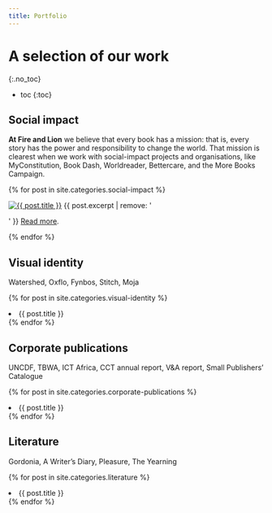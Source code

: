 ```yaml
---
title: Portfolio
---
```


# A selection of our work
{:.no_toc}

* toc
{:toc}

## Social impact

**At Fire and Lion** we believe that every book has a mission: that is, every story has the power and responsibility to change the world. That mission is clearest when we work with social-impact projects and organisations, like MyConstitution, Book Dash, Worldreader, Bettercare, and the More Books Campaign.

{% for post in site.categories.social-impact %}
<p class="portfolio-excerpt">
<a href="{{ post.url }}" title="{{ post.title }}">
<img src="../images/{{ post.image }}" alt="{{ post.title }}" class="thumbnail"></a>
{{ post.excerpt | remove: '<p>' }} <a href="{{ post.url }}" title="{{ post.title }}">Read more</a>.
</p>
{% endfor %}

## Visual identity

Watershed, Oxflo, Fynbos, Stitch, Moja

{% for post in site.categories.visual-identity %}
    <li>{{ post.title }}</li>
{% endfor %}

## Corporate publications

UNCDF, TBWA, ICT Africa, CCT annual report, V&A report, Small Publishers’ Catalogue

{% for post in site.categories.corporate-publications %}
    <li>{{ post.title }}</li>
{% endfor %}

## Literature

Gordonia, A Writer’s Diary, Pleasure, The Yearning

{% for post in site.categories.literature %}
    <li>{{ post.title }}</li>
{% endfor %}
